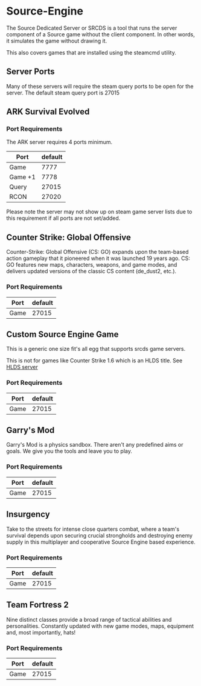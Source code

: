 # Source-Engine

The Source Dedicated Server or SRCDS is a tool that runs the server component of a Source game without the client component. In other words, it simulates the game without drawing it.

This also covers games that are installed using the steamcmd utility.

## Server Ports

Many of these servers will require the steam query ports to be open for the server.
The default steam query port is 27015

## ARK Survival Evolved

### Port Requirements

The ARK server requires 4 ports minimum.

| Port    | default |
|---------|---------|
| Game    | 7777    |
| Game +1 | 7778    |
| Query   | 27015   |
| RCON    | 27020   |

Please note the server may not show up on steam game server lists due to this requirement if all ports are not set/added.

## Counter Strike: Global Offensive

Counter-Strike: Global Offensive (CS: GO) expands upon the team-based action gameplay that it pioneered when it was launched 19 years ago. CS: GO features new maps, characters, weapons, and game modes, and delivers updated versions of the classic CS content (de_dust2, etc.).

### Port Requirements

|   Port   | default |
|----------|---------|
|   Game   | 27015   |

## Custom Source Engine Game

This is a generic one size fit's all egg that supports srcds game servers.

This is not for games like Counter Strike 1.6 which is an HLDS title. See [HLDS server](game_eggs/steamcmd_servers/hlds_server)

### Port Requirements

|   Port   | default |
|----------|---------|
|   Game   | 27015   |

## Garry's Mod

Garry's Mod is a physics sandbox. There aren't any predefined aims or goals. We give you the tools and leave you to play.

### Port Requirements

|   Port   | default |
|----------|---------|
|   Game   | 27015   |

## Insurgency

Take to the streets for intense close quarters combat, where a team's survival depends upon securing crucial strongholds and destroying enemy supply in this multiplayer and cooperative Source Engine based experience.

### Port Requirements

|   Port   | default |
|----------|---------|
|   Game   | 27015   |

## Team Fortress 2

Nine distinct classes provide a broad range of tactical abilities and personalities. Constantly updated with new game modes, maps, equipment and, most importantly, hats!

### Port Requirements

|   Port   | default |
|----------|---------|
|   Game   | 27015   |
